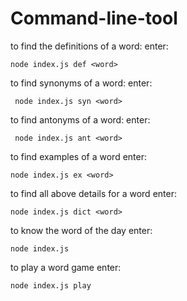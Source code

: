# Command-line-tool

to find the definitions of a word:
  enter:
  
    node index.js def <word>
  
to find synonyms of a word:
  enter:
  
     node index.js syn <word>

to find antonyms of a word:
  enter:
  
     node index.js ant <word>

to find  examples of a word
  enter:
  
    node index.js ex <word>

to find all above details for a word
  enter:
  
    node index.js dict <word>

to know the word of the day
  enter:
  
    node index.js
  
to play a word game
  enter:
  
    node index.js play

